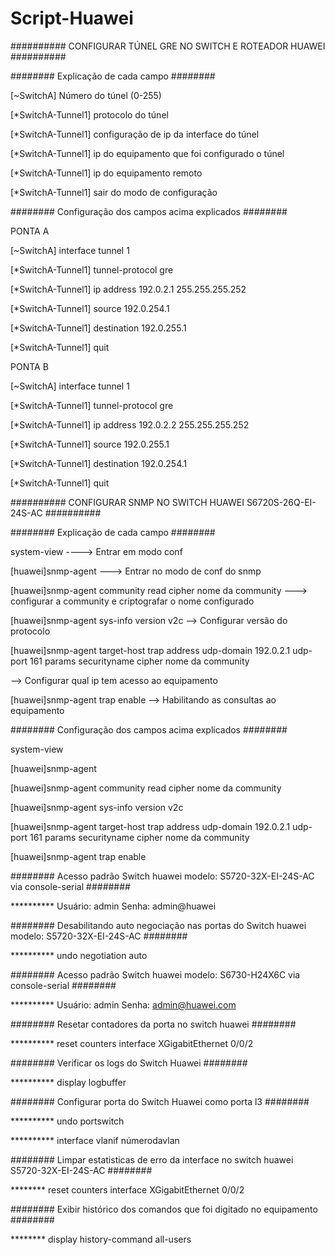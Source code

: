 # Script-Huawei

########## CONFIGURAR TÚNEL GRE NO SWITCH E ROTEADOR HUAWEI ##########

######## Explicação de cada campo ########

[~SwitchA] Número do túnel (0-255)

[*SwitchA-Tunnel1] protocolo do túnel

[*SwitchA-Tunnel1] configuração de ip da interface do túnel

[*SwitchA-Tunnel1] ip do equipamento que foi configurado o túnel

[*SwitchA-Tunnel1] ip do equipamento remoto 

[*SwitchA-Tunnel1] sair do modo de configuração


######## Configuração dos campos acima explicados ########

PONTA A

[~SwitchA] interface tunnel 1

[*SwitchA-Tunnel1] tunnel-protocol gre

[*SwitchA-Tunnel1] ip address 192.0.2.1 255.255.255.252

[*SwitchA-Tunnel1] source 192.0.254.1

[*SwitchA-Tunnel1] destination 192.0.255.1

[*SwitchA-Tunnel1] quit

PONTA B

[~SwitchA] interface tunnel 1

[*SwitchA-Tunnel1] tunnel-protocol gre

[*SwitchA-Tunnel1] ip address 192.0.2.2 255.255.255.252

[*SwitchA-Tunnel1] source 192.0.255.1

[*SwitchA-Tunnel1] destination 192.0.254.1

[*SwitchA-Tunnel1] quit


########## CONFIGURAR SNMP NO SWITCH HUAWEI S6720S-26Q-EI-24S-AC ##########

######## Explicação de cada campo ########

<huawei> system-view ----> Entrar em modo conf

[huawei]snmp-agent ---> Entrar no modo de conf do snmp

[huawei]snmp-agent community read cipher nome da community ---> configurar a community e criptografar o nome configurado

[huawei]snmp-agent sys-info version v2c --> Configurar versão do protocolo

[huawei]snmp-agent target-host trap address udp-domain 192.0.2.1 udp-port 161 params securityname cipher nome da community 

--> Configurar qual ip tem acesso ao equipamento 

[huawei]snmp-agent trap enable --> Habilitando as consultas ao equipamento


######## Configuração dos campos acima explicados ########

<huawei> system-view

[huawei]snmp-agent

[huawei]snmp-agent community read cipher nome da community

[huawei]snmp-agent sys-info version v2c 

[huawei]snmp-agent target-host trap address udp-domain 192.0.2.1 udp-port 161 params securityname cipher nome da community

[huawei]snmp-agent trap enable

######## Acesso padrão Switch huawei modelo: S5720-32X-EI-24S-AC via console-serial ########

********** Usuário: admin Senha: admin@huawei

######## Desabilitando auto negociação nas portas do Switch huawei modelo: S5720-32X-EI-24S-AC ########

********** undo negotiation auto

######## Acesso padrão Switch huawei modelo: S6730-H24X6C via console-serial ########

********** Usuário: admin Senha: admin@huawei.com 

######## Resetar contadores da porta no switch huawei ########

********** reset counters interface XGigabitEthernet 0/0/2

######## Verificar os logs do Switch Huawei ########

********** display logbuffer

######## Configurar porta do Switch Huawei como porta l3 ########

********** undo portswitch

********** interface vlanif númerodavlan

######## Limpar estatisticas de erro da interface no switch huawei S5720-32X-EI-24S-AC ########

******** reset counters interface XGigabitEthernet 0/0/2

######## Exibir histórico dos comandos que foi digitado no equipamento ########

******** display history-command all-users










